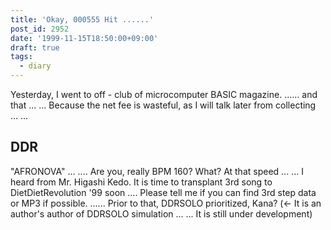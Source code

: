 ```yaml
---
title: 'Okay, 000555 Hit ......'
post_id: 2952
date: '1999-11-15T18:50:00+09:00'
draft: true
tags:
  - diary
---
```


Yesterday, I went to off - club of microcomputer BASIC magazine. ...... and that ... ... Because the net fee is wasteful, as I will talk later from collecting ... ...

## DDR

"AFRONOVA" ... .... Are you, really BPM 160? What? At that speed ... ... I heard from Mr. Higashi Kedo. It is time to transplant 3rd song to DietDietRevolution '99 soon .... Please tell me if you can find 3rd step data or MP3 if possible. ...... Prior to that, DDRSOLO prioritized, Kana? (← It is an author's author of DDRSOLO simulation ... ... It is still under development)